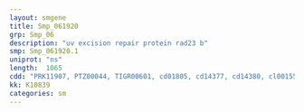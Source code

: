 ```yaml
---
layout: smgene
title: Smp_061920
grp: Smp_06
description: "uv excision repair protein rad23 b"
smp: Smp_061920.1
uniprot: "ns"
length:  1065
cdd: "PRK11907, PTZ00044, TIGR00601, cd01805, cd14377, cd14380, cl00155, cl17974, cl18177, cl21463, pfam00240, pfam00627, pfam09280, smart00165, smart00213, smart00727"
kk: K10839
categories: sm
---
```

